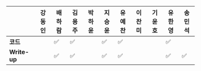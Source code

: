 |              | 강동인 | 배하람 | 김용주 | 박하윤 | 지승윤 | 유예찬 | 이찬미 | 기윤호 | 유한영 | 송민석 |
| ------------ | ------ | ------ | ------ | ------ | ------ | ------------ | ------------ | ------------ | ------------ | ------------ |
| **코드**     ||:white_check_mark:| :white_check_mark: |        | :white_check_mark: |:white_check_mark:|  |  |:white_check_mark:  |  |
| **Write-up** ||:white_check_mark:| :white_check_mark: |        | :white_check_mark: |:white_check_mark:|  |  |:white_check_mark:  |:white_check_mark:|

